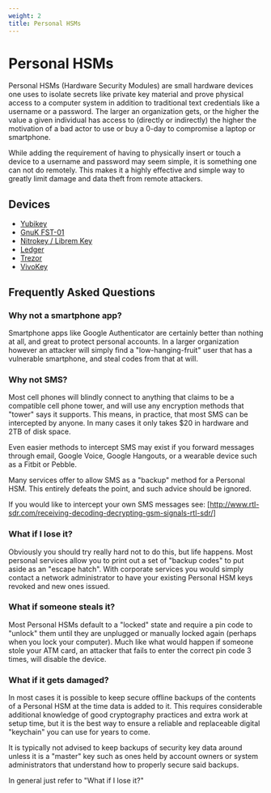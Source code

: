```yaml
---
weight: 2
title: Personal HSMs
---
```


# Personal HSMs

Personal HSMs (Hardware Security Modules) are small hardware devices one uses
to isolate secrets like private key material and prove physical access to a
computer system in addition to traditional text credentials like a username
or a password. The larger an organization gets, or the higher the value a
given individual has access to (directly or indirectly) the higher the
motivation of a bad actor to use or buy a 0-day to compromise a laptop or
smartphone.

While adding the requirement of having to physically insert or touch a device
to a username and password may seem simple, it is something one can not do
remotely. This makes it a highly effective and simple way to greatly limit
damage and data theft from remote attackers.

## Devices

- [Yubikey](yubikey/)
- [GnuK FST-01](gnuk_fst-01/)
- [Nitrokey / Librem Key](nitrokey/)
- [Ledger](ledger/)
- [Trezor](trezor/)
- [VivoKey](vivokey/)


## Frequently Asked Questions

### Why not a smartphone app?

Smartphone apps like Google Authenticator are certainly better than nothing at
all, and great to protect personal accounts. In a larger organization however
an attacker will simply find a "low-hanging-fruit" user that has a vulnerable
smartphone, and steal codes from that at will.

### Why not SMS?

Most cell phones will blindly connect to anything that claims to be a
compatible cell phone tower, and will use any encryption methods that "tower"
says it supports. This means, in practice, that most SMS can be intercepted by
anyone. In many cases it only takes $20 in hardware and 2TB of disk space.

Even easier methods to intercept SMS may exist if you forward messages through
email, Google Voice, Google Hangouts, or a wearable device such as a Fitbit or
Pebble.

Many services offer to allow SMS as a "backup" method for a Personal HSM.
This entirely defeats the point, and such advice should be ignored.

If you would like to intercept your own SMS messages see:
[http://www.rtl-sdr.com/receiving-decoding-decrypting-gsm-signals-rtl-sdr/]

### What if I lose it?

Obviously you should try really hard not to do this, but life happens. Most
personal services allow you to print out a set of "backup codes" to put aside
as an "escape hatch". With corporate services you would simply contact a
network administrator to have your existing Personal HSM keys revoked and
new ones issued.

### What if someone steals it?

Most Personal HSMs default to a "locked" state and require a pin code to
"unlock" them until they are unplugged or manually locked again (perhaps when
you lock your computer). Much like what would happen if someone stole your ATM
card, an attacker that fails to enter the correct pin code 3 times, will
disable the device.

### What if it gets damaged?

In most cases it is possible to keep secure offline backups of the contents of
a Personal HSM at the time data is added to it. This requires considerable
additional knowledge of good cryptography practices and extra work at setup
time, but it is the best way to ensure a reliable and replaceable digital
"keychain" you can use for years to come.

It is typically not advised to keep backups of security key data around unless
it is a "master" key such as ones held by account owners or system
administrators that understand how to properly secure said backups.

In general just refer to "What if I lose it?"
